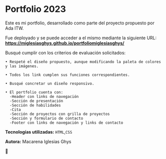 # Portfolio 2023


Este es mi portfolio, desarrollado como parte del proyecto propuesto por Ada ITW.



Fue deployado y se puede acceder a el mismo mediante la siguiente URL: 
**https://miglesiasghys.github.io/portfoliomiglesiasghys/**



Busqué cumplir con los criterios de evaluación solicitados:
```
• Respeté el diseño propuesto, aunque modificando la paleta de colores y las imágenes.

• Todos los link cumplen sus funciones correspondientes.

• Busqué concretar un diseño responsivo.

• El portfolio cuenta con:
  -Header con links de navegación
  -Sección de presentación
  -Sección de habilidades
  -Cita
  -Sección de proyectos con grilla de proyectos 
  -Sección y formulario de contacto
  -Footer con links de navegación y links de contacto
```

**Tecnologías utilizadas:**
`HTML`,`CSS`



**Autora:**
Macarena Iglesias Ghys

💜
